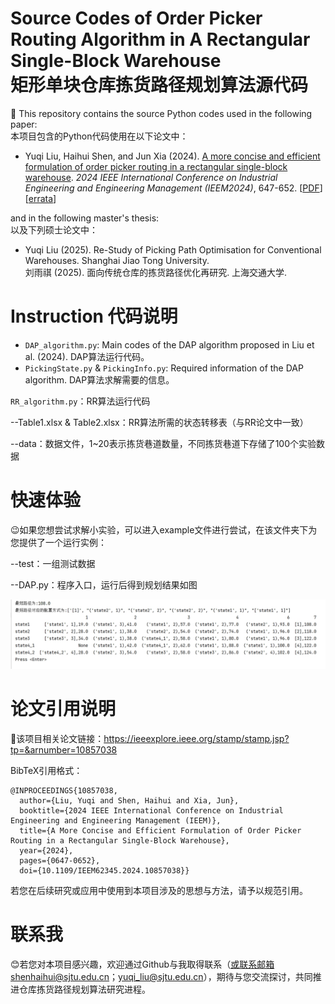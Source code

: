 # Source Codes of Order Picker Routing Algorithm in A Rectangular Single-Block Warehouse   <br> 矩形单块仓库拣货路径规划算法源代码

:wave:
This repository contains the source Python codes used in the following paper:  
本项目包含的Python代码使用在以下论文中：
* Yuqi Liu, Haihui Shen, and Jun Xia (2024). [A more concise and efficient formulation of order picker routing in a rectangular single-block warehouse](https://doi.org/10.1109/IEEM62345.2024.10857038). *2024 IEEE International Conference on Industrial Engineering and Engineering Management (IEEM2024)*, 647-652. [[PDF](https://shenhaihui.github.io/research/papers/Routing_IEEM24.pdf)] [[errata](https://shenhaihui.github.io/research/papers/Routing_IEEM24_errata.pdf)]
  
and in the following master's thesis:  
以及下列硕士论文中：
* Yuqi Liu (2025). Re-Study of Picking Path Optimisation for Conventional Warehouses. Shanghai Jiao Tong University.  
  刘雨祺 (2025). 面向传统仓库的拣货路径优化再研究. 上海交通大学.

# Instruction 代码说明

* `DAP_algorithm.py`: Main codes of the DAP algorithm proposed in Liu et al. (2024). DAP算法运行代码。
* `PickingState.py` & `PickingInfo.py`: Required information of the DAP algorithm. DAP算法求解需要的信息。

`RR_algorithm.py`：RR算法运行代码

--Table1.xlsx & Table2.xlsx：RR算法所需的状态转移表（与RR论文中一致）

--data：数据文件，1~20表示拣货巷道数量，不同拣货巷道下存储了100个实验数据


# 快速体验

:wink:如果您想尝试求解小实验，可以进入example文件进行尝试，在该文件夹下为您提供了一个运行实例：

--test：一组测试数据

--DAP.py：程序入口，运行后得到规划结果如图

![image](https://github.com/MyReStudy/single_block/blob/master/example/single_block_result.png)



# 论文引用说明
:star2:该项目相关论文链接：https://ieeexplore.ieee.org/stamp/stamp.jsp?tp=&arnumber=10857038

BibTeX引用格式：

```
@INPROCEEDINGS{10857038,
  author={Liu, Yuqi and Shen, Haihui and Xia, Jun},
  booktitle={2024 IEEE International Conference on Industrial Engineering and Engineering Management (IEEM)}, 
  title={A More Concise and Efficient Formulation of Order Picker Routing in a Rectangular Single-Block Warehouse}, 
  year={2024},
  pages={0647-0652},
  doi={10.1109/IEEM62345.2024.10857038}}
```

若您在后续研究或应用中使用到本项目涉及的思想与方法，请予以规范引用。

# 联系我
:blush:若您对本项目感兴趣，欢迎通过Github与我取得联系（或联系邮箱shenhaihui@sjtu.edu.cn；yuqi_liu@sjtu.edu.cn），期待与您交流探讨，共同推进仓库拣货路径规划算法研究进程。
